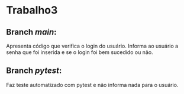 # Trabalho3

## Branch _main_:
Apresenta código que verifica o login do usuário. Informa ao usuário a senha que foi inserida e se o login foi bem sucedido ou não.

## Branch _pytest_:
Faz teste automatizado com pytest e não informa nada para o usuário.

